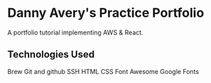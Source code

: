 # Danny Avery's Practice Portfolio

A portfolio tutorial implementing AWS &amp; React.

## Technologies Used

Brew
Git and github
SSH
HTML
CSS
Font Awesome
Google Fonts